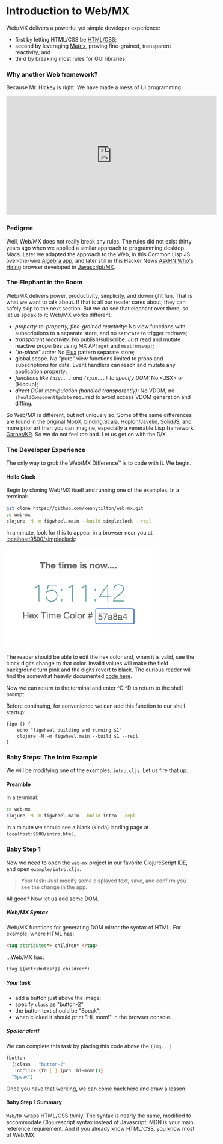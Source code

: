 # Introduction to Web/MX

Web/MX delivers a powerful yet simple developer experience:
* first by letting HTML/CSS be [HTML/CSS](https://developer.mozilla.org/en-US/docs/Web/HTML);
* second by leveraging [Matrix](https://github.com/kennytilton/matrix/blob/main/cljc/matrix/README.md), proving fine-grained, transparent reactivity; and
* third by breaking most rules for GUI libraries.

### Why another Web framework?
Because Mr. Hickey is right. We have made a mess of UI programming.

<iframe width="560" height="315" src="https://www.youtube.com/embed/2V1FtfBDsLU?start=1272" title="YouTube video player" frameborder="0" allow="accelerometer; autoplay; clipboard-write; encrypted-media; gyroscope; picture-in-picture; web-share" allowfullscreen></iframe>

### Pedigree
Well, Web/MX does not really break any rules. The rules did not exist thirty years ago when we applied a similar approach to programming desktop Macs. Later we adapted the approach to the Web, in this Common Lisp JS over-the-wire [Algebra app](http://tiltonsalgebra.com/#), and later still in this Hacker News [AskHN Who's Hiring](https://kennytilton.github.io/whoishiring/) browser developed in [Javascript/MX](https://github.com/kennytilton/matrix/tree/main/js/matrix).

### The Elephant in the Room
Web/MX delivers power, productivity, simplicity, and downright fun. That is what we want to talk about. If that is all our reader cares about, they can safely skip to the next section. But we _do_ see that elephant over there, so let us speak to it: Web/MX works different.
* _property-to-property, fine-grained reactivity:_ No view functions with subscriptions to a separate store, and no `setState` to trigger redraws;
* _transparent reactivity_: No publish/subscribe. Just read and mutate reactive properties using MX API `mget` and `mset!`/`mswap!`;
* _"in-place" state:_ No [Flux](https://facebook.github.io/flux/) pattern separate store;
* global scope. No "pure" view functions limited to props and subscriptions for data. Event handlers can reach and mutate any application property;
* _functions like `(div...)` and `(span...)` to specify DOM:_ No \<JSX> or [Hiccup];
* _direct DOM manipulation (handled transparently):_ No VDOM, no `shouldComponentUpdate` required to avoid excess VDOM generation and diffing.

So Web/MX is different, but not uniquely so. Some of the same differences are found in [the original MobX](https://mobx.js.org/README.html), [binding.Scala](https://github.com/ThoughtWorksInc/Binding.scala/blob/12.x/README.md), [Hoplon/Javelin](https://github.com/hoplon/javelin), [SolidJS](https://www.solidjs.com/), and more prior art than you can imagine, especially a venerable Lisp framework, [Garnet/KR](https://sourceforge.net/projects/garnetlisp/). So we do not feel _too_ bad. Let us get on with the D/X.

### The Developer Experience
The only way to grok the Web/MX Difference&trade; is to code with it. We begin.

#### Hello Clock
Begin by cloning Web/MX itself and running one of the examples. In a terminal:
```bash
git clone https://github.com/kennytilton/web-mx.git
cd web-mx
clojure -M -m figwheel.main --build simpleclock --repl
```
In a minute, look for this to appear in a browser near you at [localhost:9500/simpleclock](http://localhost:9500/simpleclock.html):

![Web MX](../images/simpleclock.png)

The reader should be able to edit the hex color and, when it is valid, see the clock digits change to that color. Invalid values will make the field background turn pink and the digits revert to black. The curious reader will find the somewhat heavily documented [code here](https://github.com/kennytilton/web-mx/blob/main/src/tiltontec/example/simpleclock.cljs). 

Now we can return to the terminal and enter ^C ^D to return to the shell prompt.

Before continuing, for convenience we can add this function to our shell startup:
```
figo () {
    echo "figwheel building and running $1"
    clojure -M -m figwheel.main --build $1 --repl
}
```
### Baby Steps: The Intro Example
We will be modifying one of the examples, `intro.cljs`. Let us fire that up. 

#### Preamble
In a terminal:
```bash
cd web-mx
clojure -M -m figwheel.main --build intro --repl
```
In a minute we should see a blank (kinda) landing page at `localhost:9500/intro.html`.
### Baby Step 1
Now we need to open the `web-mx` project in our favorite ClojureScript IDE, and open `example/intro.cljs`.

> Your task: Just modify some displayed text, save, and confirm you see the change in the app. 

All good? Now let us add some DOM.
##### Web/MX Syntax
Web/MX functions for generating DOM mirror the syntax of HTML. For example, where HTML has:
```html
<tag attributes*> children* </tag>
```
...Web/MX has:
```clojure
(tag [{attributes*}] children*)
```
##### Your task
* add a button just above the image;
* specify `class` as "button-2"
* the button text should be "Speak";
* when clicked it should print "Hi, mom!" in the browser console.

##### Spoiler alert!
We can complete this task by placing this code above the `(img...)`.
```bash
(button
  {:class   "button-2"
   :onclick (fn [_] (prn :hi-mom!))}
  "Speak")
```
Once you have that working, we can come back here and draw a lesson.

#### Baby Step 1 Summary
`Web/MX` wraps HTML/CSS thinly. The syntax is nearly the same, modified to accommodate Clojurescript syntax instead of Javascript. MDN is your main reference requirement. And if you already know HTML/CSS, you know most of Web/MX.

###
